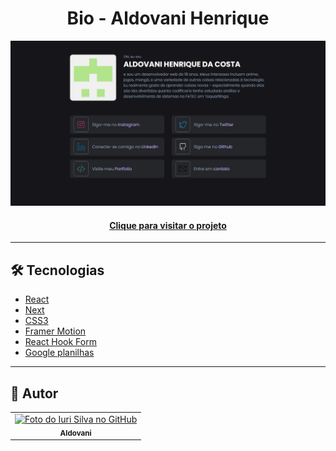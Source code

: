 <h1 align="center">
  Bio - Aldovani Henrique
</h1>

![Resultado final do projeto](./.github/images/preview.jpg)

<h4 align="center"><a href="https://aldovani-bio.vercel.app/">Clique para visitar o projeto</a></h4>

---

## 🛠 Tecnologias

- [React]()
- [Next](https://nextjs.org/)
- [CSS3](https://developer.mozilla.org/pt-BR/docs/Web/CSS)
- [Framer Motion](https://www.framer.com/motion/)
- [React Hook Form](https://react-hook-form.com/)
- [Google planilhas](https://console.cloud.google.com/)

---

<h2>🦄 Autor</h2>

<table>
  <tr>
    <td align="center">
      <a href="https://github.com/aldovani">
        <img src="https://github.com/aldovani.png" width="100px;" alt="Foto do Iuri Silva no GitHub"/><br>
        <sub>
          <b>Aldovani</b>
        </sub>
      </a>
    </td>
  </tr>
</table>
